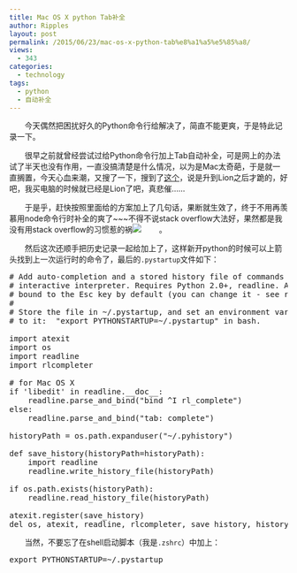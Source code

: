 ```yaml
---
title: Mac OS X python Tab补全
author: Ripples
layout: post
permalink: /2015/06/23/mac-os-x-python-tab%e8%a1%a5%e5%85%a8/
views:
  - 343
categories:
  - technology
tags:
  - python
  - 自动补全
---
```

<p style="text-indent: 2em;">
  今天偶然把困扰好久的Python命令行给解决了，简直不能更爽，于是特此记录一下。
</p>

<!--more-->

<p style="text-indent: 2em;">
  很早之前就曾经尝试过给Python命令行加上Tab自动补全，可是网上的办法试了半天也没有作用，一直没搞清楚是什么情况，以为是Mac太奇葩，于是就一直搁置，今天心血来潮，又搜了一下，搜到了<a href="https://stackoverflow.com/questions/7116038/python-tab-completion-mac-osx-10-7-lion/7116997#7116997?newreg=864b9e5d394e46e490874b562efb9fc4" target="_blank">这个</a>，说是升到Lion之后才跪的，好吧，我买电脑的时候就已经是Lion了吧，真悲催……
</p>

<p style="text-indent: 2em;">
  于是乎，赶快按照里面给的方案加上了几句话，果断就生效了，终于不用再羡慕用node命令行时补全的爽了~~~不得不说stack overflow大法好，果然都是我没有用<span style="text-indent: 32px;">stack overflow的习惯惹的祸<img src="http://img.baidu.com/hi/jx2/j_0012.gif" />。</span>
</p>

<p style="text-indent: 2em;">
  然后这次还顺手把历史记录一起给加上了，这样新开python的时候可以上箭头找到上一次运行时的命令了，最后的<code>.pystartup</code>文件如下：
</p>

<pre class="brush:python;toolbar:false">#&nbsp;Add&nbsp;auto-completion&nbsp;and&nbsp;a&nbsp;stored&nbsp;history&nbsp;file&nbsp;of&nbsp;commands&nbsp;to&nbsp;your&nbsp;Python
#&nbsp;interactive&nbsp;interpreter.&nbsp;Requires&nbsp;Python&nbsp;2.0+,&nbsp;readline.&nbsp;Autocomplete&nbsp;is
#&nbsp;bound&nbsp;to&nbsp;the&nbsp;Esc&nbsp;key&nbsp;by&nbsp;default&nbsp;(you&nbsp;can&nbsp;change&nbsp;it&nbsp;-&nbsp;see&nbsp;readline&nbsp;docs).
#
#&nbsp;Store&nbsp;the&nbsp;file&nbsp;in&nbsp;~/.pystartup,&nbsp;and&nbsp;set&nbsp;an&nbsp;environment&nbsp;variable&nbsp;to&nbsp;point
#&nbsp;to&nbsp;it:&nbsp;&nbsp;"export&nbsp;PYTHONSTARTUP=~/.pystartup"&nbsp;in&nbsp;bash.

import&nbsp;atexit
import&nbsp;os
import&nbsp;readline
import&nbsp;rlcompleter

#&nbsp;for&nbsp;Mac&nbsp;OS&nbsp;X
if&nbsp;&#39;libedit&#39;&nbsp;in&nbsp;readline.__doc__:
&nbsp;&nbsp;&nbsp;&nbsp;readline.parse_and_bind("bind&nbsp;^I&nbsp;rl_complete")
else:
&nbsp;&nbsp;&nbsp;&nbsp;readline.parse_and_bind("tab:&nbsp;complete")

historyPath&nbsp;=&nbsp;os.path.expanduser("~/.pyhistory")

def&nbsp;save_history(historyPath=historyPath):
&nbsp;&nbsp;&nbsp;&nbsp;import&nbsp;readline
&nbsp;&nbsp;&nbsp;&nbsp;readline.write_history_file(historyPath)

if&nbsp;os.path.exists(historyPath):
&nbsp;&nbsp;&nbsp;&nbsp;readline.read_history_file(historyPath)

atexit.register(save_history)
del&nbsp;os,&nbsp;atexit,&nbsp;readline,&nbsp;rlcompleter,&nbsp;save_history,&nbsp;historyPath</pre>

<p style="text-indent: 2em;">
  当然，不要忘了在shell启动脚本（我是<code>.zshrc</code>）中加上：
</p>

<pre class="brush:bash;toolbar:false">export&nbsp;PYTHONSTARTUP=~/.pystartup</pre>
